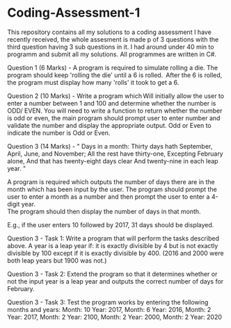 # Coding-Assessment-1
This repository contains all my solutions to a coding assessment I have recently received, the whole assesment is made p of 3 questions with
the third question having 3 sub questions in it. I had around under 40 min to programm and submit all my solutions. 
All programmes are written in C#.


Question 1 (6 Marks) - A program is required to simulate rolling a die. 
The program should keep 'rolling the die' until a 6 is rolled. 
After the 6 is rolled, the program must display how many 'rolls' it took to get a 6.  

Question 2 (10 Marks) - Write a program which Will initially allow 
the user to enter a number between 1 and 100 and determine whether the 
number is ODD/ EVEN. You will need to write a function to return whether the 
number is odd or even, the main program should prompt user to enter number 
and validate the number and display the appropriate output. Odd or Even to 
indicate the number is Odd or Even. 

Question 3 (14 Marks) - 
" Days in a month: 
Thirty days hath September, 
April, June, and November; 
All the rest have thirty-one, 
Excepting February alone, 
And that has twenty-eight days clear 
And twenty-nine in each leap year. "

A program is required which outputs the number of days there are in the month which has been input by the user. 
The program should prompt the user to enter a month as a number and then prompt the user to enter a 4-digit year.  
The program should then display the number of days in that month. 

E.g., if the user enters 10 followed by 2017, 31 days should be displayed. 


Question 3 - Task 1: 
Write a program that will perform the tasks described above. A year is a leap year if: 
it is exactly divisible by 4 but is not exactly divisible by 100 except if it is exactly divisible by 400. 
(2016 and 2000 were both leap years but 1900 was not.)

Question 3 - Task 2: 
Extend the program so that it determines whether or not the input year is a leap year and outputs the correct number of days for February. 

Question 3 - Task 3: 
Test the program works by entering the following months and years: 
Month: 10	Year: 2017, 
Month: 6	Year: 2016, 
Month: 2	Year: 2017, 
Month: 2	Year: 2100, 
Month: 2	Year: 2000, 
Month: 2	Year: 2020
